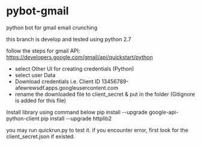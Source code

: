 # pybot-gmail
python bot for gmail email crunching

this branch is develop and tested using python 2.7

follow the steps for gmail API: https://developers.google.com/gmail/api/quickstart/python

- select Other UI for creating credentials (Python)
- select user Data
- Download credentials i.e. Client ID	13456789-afewrewsdf.apps.googleusercontent.com
- rename the downloaded file to client_secret & put in the folder (Gitignore is added for this file)

Install library using command below
pip install --upgrade google-api-python-client
pip install --upgrade httplib2

you may run quickrun.py to test it.
if you encounter error, first look for the client_secret.json if existed.
